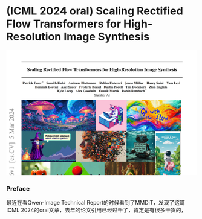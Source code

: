 # (ICML 2024 oral) Scaling Rectified Flow Transformers for High-Resolution Image Synthesis

![main](images/2025-08-07-Scaling%20Rectified%20Flow%20Transformers%20for%20High-Resolution%20Image%20Synthesis/main.png)

### Preface

最近在看Qwen-Image Technical Report的时候看到了MMDiT，发现了这篇ICML 2024的oral文章，去年的论文引用已经过千了，肯定是有很多干货的，